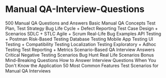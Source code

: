 # Manual QA-Interview-Questions
500 Manual QA Questions and Answers
Basic Manual QA Concepts
Test Plan, Test Strategy
Bug Life Cycle + Defect Reporting
Test Case Design + Scenarios
SDLC + STLC
Agile + Scrum
Real-Life Bug Examples
API Testing + Postman
Risk-Based Testing
Database Testing
Mobile App Testing
UI Testing + Compatibility Testing
Localization Testing
Exploratory + Adhoc Testing
Test Reporting + Metrics
Scenario-Based QA Interview Answers 
Critical Negative Testing Scenarios
Bug Hunt Real Life Scenarios 
Bonus Mind-Breaking Questions
How to Answer Interview Questions When You Don't Know the Application
50 Most Common Features Test Scenarios for Manual QA Interviews
